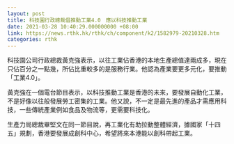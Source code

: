 ```yaml
---
layout: post
title: 科技園行政總裁倡推動工業4.0　應以科技推動工業
date: 2021-03-28 10:40:29.000000000 +08:00
link: https://news.rthk.hk/rthk/ch/component/k2/1582979-20210328.htm
categories: rthk
---
```


科技園公司行政總裁黃克強表示，以往工業佔香港的本地生產總值達兩成多，現在只佔百分之一點幾，所佔比重較多的是服務行業。他認為產業要更多元化，要推動「工業4.0」。

黃克強在一個電台節目表示，以科技推動工業是香港的未來，要發展自動化工業，不是好像以往般發展勞工密集的工業。他又說，不一定是最先進的產品才需應用科技，一些傳統產業例如食品及物流等，更需要科技化。

生產力局總裁畢堅文在同一節目說，再工業化有助拉動整體經濟，據國家「十四五」規劃，香港要發展成創科中心，希望將來本港能以創科帶起工業。
